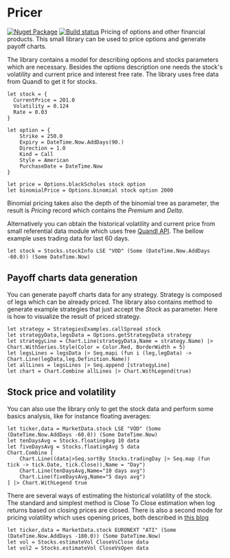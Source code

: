 # Pricer
[![Nuget Package](https://img.shields.io/nuget/v/fluentnest.svg)](https://www.nuget.org/packages/Pricer)
[![Build status](https://ci.appveyor.com/api/projects/status/rqvploew3rhe8b3e?svg=true)](https://ci.appveyor.com/project/hoonzis/pricer)
Pricing of options and other financial products. This small library can be used to price options and generate payoff charts.

The library contains a model for describing options and stocks parameters which are necessary. Besides the options description one needs the stock's volatility and current price and interest free rate. The library uses free data from Quandl to get it for stocks.

```
let stock = {
  CurrentPrice = 201.0
  Volatility = 0.124
  Rate = 0.03
}

let option = {
    Strike = 250.0
    Expiry = DateTime.Now.AddDays(90.)
    Direction = 1.0
    Kind = Call
    Style = American
    PurchaseDate = DateTime.Now
}

let price = Options.blackScholes stock option
let binomialPrice = Options.binomial stock option 2000
```

Binomial pricing takes also the depth of the binomial tree as parameter, the result is *Pricing* record which contains the *Premium* and *Delta*.

Alternatively you can obtain the historical volatility and current price from small referential data module which uses free [Quandl API](https://www.quandl.com/). The bellow example uses trading data for last 60 days.

```
let stock = Stocks.stockInfo LSE "VOD" (Some (DateTime.Now.AddDays -60.0)) (Some DateTime.Now)
```

Payoff charts data generation
-----------------------------
You can generate payoff charts data for any strategy. Strategy is composed of legs which can be already priced. The library also contains method to generate example strategies that just accept the *Stock* as parameter. Here is how to visualize the result of priced strategy.
```
let strategy = StrategiesExamples.callSpread stock
let strategyData,legsData = Options.getStrategyData strategy
let strategyLine = Chart.Line(strategyData,Name = strategy.Name) |> Chart.WithSeries.Style(Color = Color.Red, BorderWidth = 5)
let legsLines = legsData |> Seq.mapi (fun i (leg,legData) -> Chart.Line(legData,leg.Definition.Name))
let allLines = legsLines |> Seq.append [strategyLine]
let chart = Chart.Combine allLines |> Chart.WithLegend(true)
```

Stock price and volatility
--------------------------
You can also use the library only to get the stock data and perform some basics analysis, like for instance floating averages:
```
let ticker,data = MarketData.stock LSE "VOD" (Some (DateTime.Now.AddDays -60.0)) (Some DateTime.Now)
let tenDaysAvg = Stocks.floatingAvg 10 data
let fiveDaysAvg = Stocks.floatingAvg 5 data
Chart.Combine [
    Chart.Line((data|>Seq.sortBy Stocks.tradingDay |> Seq.map (fun tick -> tick.Date, tick.Close)),Name = "Day")
    Chart.Line(tenDaysAvg,Name="10 days avg")
    Chart.Line(fiveDaysAvg,Name="5 days avg")
] |> Chart.WithLegend true
```
There are several ways of estimating the historical volatility of the stock. The standard and simplest method is Close To Close estimation when log returns based on closing prices are closed. There is also a second mode for pricing volatility which uses opening prices, both described in [this blog](http://blog.quantitations.com/stochastic%20processes/2012/12/30/estimating-stock-volatility/)
```
let ticker,data = MarketData.stock EURONEXT "ATI" (Some (DateTime.Now.AddDays -180.0)) (Some DateTime.Now)
let vol = Stocks.estimateVol CloseVsClose data
let vol2 = Stocks.estimateVol CloseVsOpen data
```
